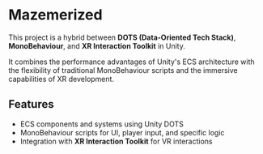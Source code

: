 # Mazemerized

This project is a hybrid between **DOTS (Data-Oriented Tech Stack)**, **MonoBehaviour**, and **XR Interaction Toolkit** in Unity.

It combines the performance advantages of Unity's ECS architecture with the flexibility of traditional MonoBehaviour scripts and the immersive capabilities of XR development.

## Features

- ECS components and systems using Unity DOTS
- MonoBehaviour scripts for UI, player input, and specific logic
- Integration with **XR Interaction Toolkit** for VR interactions



